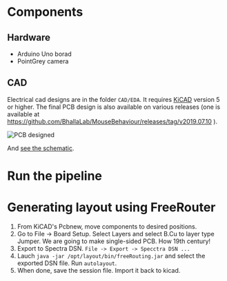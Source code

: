 # Components

## Hardware

- Arduino Uno borad
- PointGrey camera

## CAD

Electrical cad designs are in the folder `CAD/EDA`. It requires
[KiCAD](http://kicad-pcb.org/) version 5 or higher. The final PCB design is also
available on various releases (one is available at
https://github.com/BhallaLab/MouseBehaviour/releases/tag/v2019.07.10 ).

![PCB
designed](https://user-images.githubusercontent.com/895681/60946325-8a31d480-a30b-11e9-8366-f0b81a107433.png)

And [see the
schematic](https://github.com/BhallaLab/MouseBehaviour/releases/download/v2019.07.10/Schematic.pdf).

# Run the pipeline


# Generating layout using FreeRouter

1. From KiCAD's Pcbnew, move components to desired positions.
2. Go to File -> Board Setup. Select Layers and select B.Cu to layer type Jumper. We are going to make single-sided PCB. How 19th century!
3. Export to Spectra DSN. `File -> Export -> Specctra DSN ...`
4. Lauch `java -jar /opt/layout/bin/freeRouting.jar` and select the exported DSN
   file. Run `autolayout`.
5. When done, save the session file. Import it back to kicad.
